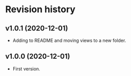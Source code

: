 Revision history
=================================

v1.0.1 (2020-12-01)
---------------------------------

* Adding to README and moving views to a new folder.

v1.0.0 (2020-12-01)
---------------------------------

* First version.

